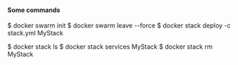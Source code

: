 #### Some commands

$ docker swarm init
$ docker swarm leave --force
$ docker stack deploy -c stack.yml MyStack

$ docker stack ls
$ docker stack services MyStack
$ docker stack rm MyStack
